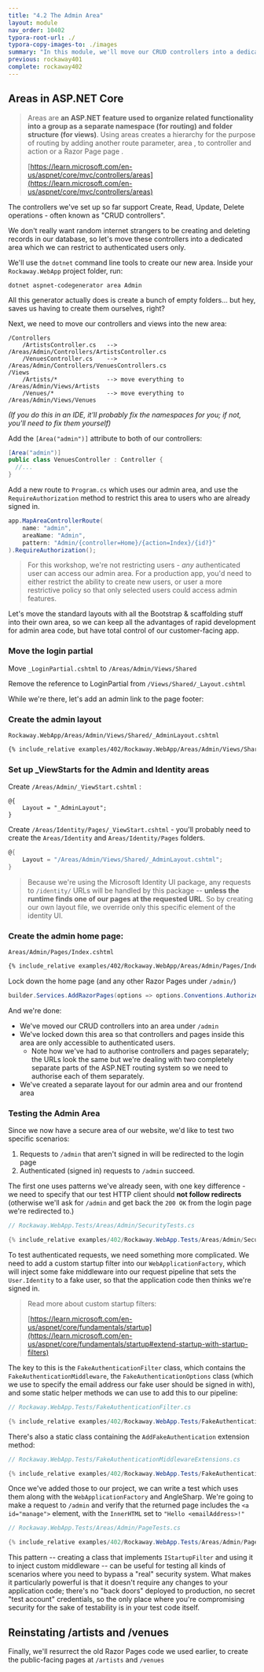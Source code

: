 ```yaml
---
title: "4.2 The Admin Area"
layout: module
nav_order: 10402
typora-root-url: ./
typora-copy-images-to: ./images
summary: "In this module, we'll move our CRUD controllers into a dedicated area called Admin, and secure this area so it's only available to authenticated users."
previous: rockaway401
complete: rockaway402
---
```


## Areas in ASP.NET Core

> Areas are **an ASP.NET feature used to organize related functionality into a group as a separate namespace (for routing) and folder structure (for views)**. Using areas creates a hierarchy for the purpose of routing by adding another route parameter, area , to controller and action or a Razor Page page .
>
> [https://learn.microsoft.com/en-us/aspnet/core/mvc/controllers/areas](https://learn.microsoft.com/en-us/aspnet/core/mvc/controllers/areas)

The controllers we've set up so far support Create, Read, Update, Delete operations - often known as "CRUD controllers".

We don't really want random internet strangers to be creating and deleting records in our database, so let's move these controllers into a dedicated area which we can restrict to authenticated users only.

We'll use the `dotnet` command line tools to create our new area. Inside your `Rockaway.WebApp` project folder, run:

```
dotnet aspnet-codegenerator area Admin
```

All this generator actually does is create a bunch of empty folders... but hey, saves us having to create them ourselves, right?

Next, we need to move our controllers and views into the new area:

```
/Controllers
	/ArtistsController.cs	--> /Areas/Admin/Controllers/ArtistsController.cs
	/VenuesController.cs	--> /Areas/Admin/Controllers/VenuesControllers.cs
/Views
	/Artists/* 				--> move everything to /Areas/Admin/Views/Artists
	/Venues/* 				--> move everything to /Areas/Admin/Views/Venues
```

*(If you do this in an IDE, it'll probably fix the namespaces for you; if not, you'll need to fix them yourself)*

Add the `[Area("admin")]` attribute to both of our controllers:

```csharp
[Area("admin")]
public class VenuesController : Controller {
  //...
}
```

Add a new route to `Program.cs` which uses our admin area, and use the `RequireAuthorization` method to restrict this area to users who are already signed in.

```csharp
app.MapAreaControllerRoute(
    name: "admin",
    areaName: "Admin",
    pattern: "Admin/{controller=Home}/{action=Index}/{id?}"
).RequireAuthorization();
```

> For this workshop, we're not restricting users - *any* authenticated user can access our admin area. For a production app, you'd need to either restrict the ability to create new users, or user a more restrictive policy so that only selected users could access admin features.

Let's move the standard layouts with all the Bootstrap & scaffolding stuff into their own area, so we can keep all the advantages of rapid development for admin area code, but have total control of our customer-facing app.

### Move the login partial

Move `_LoginPartial.cshtml` to `/Areas/Admin/Views/Shared`

Remove the reference to LoginPartial from `/Views/Shared/_Layout.cshtml`

While we're there, let's add an admin link to the page footer:

### Create the admin layout

`Rockaway.WebApp/Areas/Admin/Views/Shared/_AdminLayout.cshtml`

```html
{% include_relative examples/402/Rockaway.WebApp/Areas/Admin/Views/Shared/_AdminLayout.cshtml %}
```

### Set up _ViewStarts for the Admin and Identity areas

Create `/Areas/Admin/_ViewStart.cshtml` :

```
@{
	Layout = "_AdminLayout";
}
```

Create `/Areas/Identity/Pages/_ViewStart.cshtml` - you'll probably need to create the `Areas/Identity` and `Areas/Identity/Pages` folders.

```csharp
@{
    Layout = "/Areas/Admin/Views/Shared/_AdminLayout.cshtml";
}
```

> Because we're using the Microsoft Identity UI package, any requests to `/identity/` URLs will be handled by this package -- **unless the runtime finds one of our pages at the requested URL**. So by creating our own layout file, we override only this specific element of the identity UI.

### Create the admin home page:

`Areas/Admin/Pages/Index.cshtml`

```html
{% include_relative examples/402/Rockaway.WebApp/Areas/Admin/Pages/Index.cshtml %}
```

Lock down the home page (and any other Razor Pages under `/admin/`)

```csharp
builder.Services.AddRazorPages(options => options.Conventions.AuthorizeAreaFolder("admin","/"));
```

And we're done:

* We've moved our CRUD controllers into an area under `/admin`
* We've locked down this area so that controllers and pages inside this area are only accessible to authenticated users.
  * Note how we've had to authorise controllers and pages separately; the URLs look the same but we're dealing with two completely separate parts of the ASP.NET routing system so we need to authorise each of them separately.
* We've created a separate layout for our admin area and our frontend area

### Testing the Admin Area

Since we now have a secure area of our website, we'd like to test two specific scenarios:

1. Requests to `/admin` that aren't signed in will be redirected to the login page
2. Authenticated (signed in) requests to `/admin` succeed.

The first one uses patterns we've already seen, with one key difference - we need to specify that our test HTTP client should **not follow redirects** (otherwise we'll ask for `/admin` and get back the `200 OK` from the login page we're redirected to.)

```csharp
// Rockaway.WebApp.Tests/Areas/Admin/SecurityTests.cs

{% include_relative examples/402/Rockaway.WebApp.Tests/Areas/Admin/SecurityTests.cs %}
```

To test authenticated requests, we need something more complicated. We need to add a custom startup filter into our `WebApplicationFactory`, which will inject some fake middleware into our request pipeline that sets the `User.Identity` to a fake user, so that the application code then thinks we're signed in.

> Read more about custom startup filters:
>
> [https://learn.microsoft.com/en-us/aspnet/core/fundamentals/startup](https://learn.microsoft.com/en-us/aspnet/core/fundamentals/startup#extend-startup-with-startup-filters)

The key to this is the `FakeAuthenticationFilter` class, which contains the `FakeAuthenticationMiddleware`, the `FakeAuthenticationOptions` class (which we use to specify the email address our fake user should be signed in with), and some static helper methods we can use to add this to our pipeline:

```csharp
// Rockaway.WebApp.Tests/FakeAuthenticationFilter.cs

{% include_relative examples/402/Rockaway.WebApp.Tests/FakeAuthenticationFilter.cs %}
```

There's also a static class containing the `AddFakeAuthentication` extension method:

```csharp
// Rockaway.WebApp.Tests/FakeAuthenticationMiddlewareExtensions.cs

{% include_relative examples/402/Rockaway.WebApp.Tests/FakeAuthenticationMiddlewareExtensions.cs %}
```

Once we've added those to our project, we can write a test which uses them along with the `WebApplicationFactory` and AngleSharp. We're going to make a request to `/admin` and verify that the returned page includes the `<a id="manage">` element, with the `InnerHTML` set to `"Hello <emailAddress>!"`

```csharp
// Rockaway.WebApp.Tests/Areas/Admin/PageTests.cs

{% include_relative examples/402/Rockaway.WebApp.Tests/Areas/Admin/PageTests.cs %}
```

This pattern -- creating a class that implements `IStartupFilter` and using it to inject custom middleware -- can be useful for testing all kinds of scenarios where you need to bypass a "real" security system. What makes it particularly powerful is that it doesn't require any changes to your application code; there's no "back doors" deployed to production, no secret "test account" credentials, so the only place where you're compromising security for the sake of testability is in your test code itself.

## Reinstating /artists and /venues

Finally, we'll resurrect the old Razor Pages code we used earlier, to create the public-facing pages at `/artists` and `/venues`







